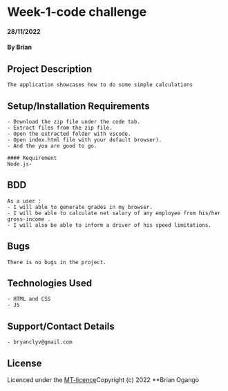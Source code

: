 # Week-1-code challenge
#### 28/11/2022
#### By Brian

## Project Description
    The application showcases how to do some simple calculations

## Setup/Installation Requirements
    - Download the zip file under the code tab.
    - Extract files from the zip file.
    - Open the extracted folder with vscode.
    - Open index.html file with your default browser).
    - And the you are good to go.

    #### Requirement
    Node.js- 

## BDD
    As a user :
    - I will able to generate grades in my browser.
    - I will be able to calculate net salary of any employee from his/her gross-income .
    - I will also be able to inform a driver of his speed limitations.

## Bugs
    There is no bugs in the project.

## Technologies Used
    - HTML and CSS
    - JS
  

## Support/Contact Details
    - bryanclyv@gmail.com
    

## License
Licenced under the [MT-licence](https://github.com/Brianogango/week-1-code-challenge/blob/main/license.md)Copyright (c) 2022 **Brian Ogango